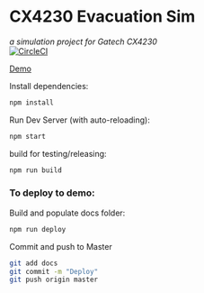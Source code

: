 # CX4230 Evacuation Sim
*a simulation project for Gatech CX4230*  
[![CircleCI](https://circleci.com/gh/Bkucera/CX4230-evac-sim.svg?style=svg)](https://circleci.com/gh/Bkucera/CX4230-evac-sim)

[Demo](http://kuc.io/CX4230-evac-sim/)

Install dependencies:

```bash
npm install
```

Run Dev Server (with auto-reloading):

```bash
npm start
```

build for testing/releasing:

```bash
npm run build
```

### To deploy to demo:

Build and populate docs folder:

```bash
npm run deploy
```

Commit and push to Master
```bash
git add docs
git commit -m "Deploy"
git push origin master
```
